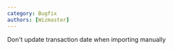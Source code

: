 ```yaml
---
category: Bugfix
authors: [Wizmaster]
---
```


Don't update transaction date when importing manually